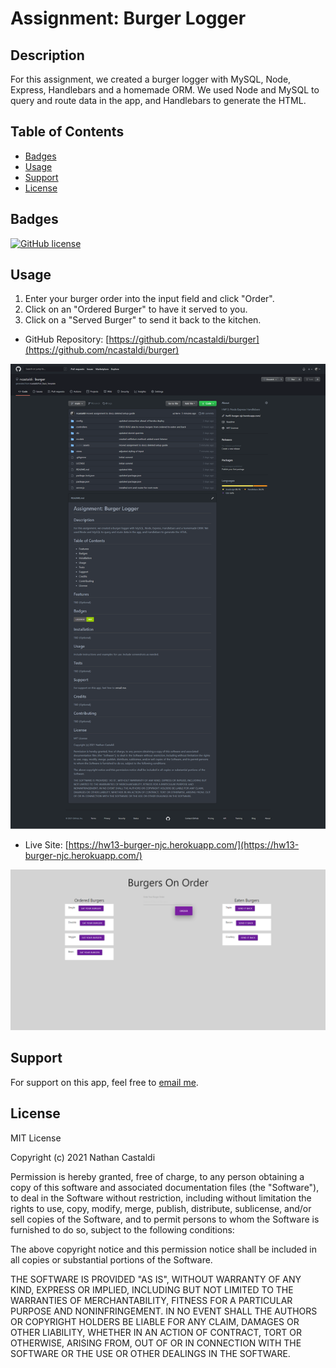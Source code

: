 # Assignment: Burger Logger

## Description

For this assignment, we created a burger logger with MySQL, Node, Express, Handlebars and a homemade ORM. We used Node and MySQL to query and route data in the app, and Handlebars to generate the HTML.

## Table of Contents

- [Badges](#badges)
- [Usage](#usage)
- [Support](#support)
- [License](#license)

## Badges

[![GitHub license](https://img.shields.io/github/license/ncastaldi/burger?style=for-the-badge)](https://github.com/ncastaldi/burger/blob/main/LICENSE)

## Usage

1. Enter your burger order into the input field and click "Order".
2. Click on an "Ordered Burger" to have it served to you.
3. Click on a "Served Burger" to send it back to the kitchen.

- GitHub Repository: [https://github.com/ncastaldi/burger](https://github.com/ncastaldi/burger)

![./public/assets/img/repo-screenshot.png](./public/assets/img/repo-screenshot.png)

- Live Site: [https://hw13-burger-njc.herokuapp.com/](https://hw13-burger-njc.herokuapp.com/)

![./public/assets/img/site-screenshot.png](./public/assets/img/site-screenshot.png)

## Support

For support on this app, feel free to [email me](mailto://nathan@castaldi.dev).

## License

MIT License

Copyright (c) 2021 Nathan Castaldi

Permission is hereby granted, free of charge, to any person obtaining a copy
of this software and associated documentation files (the "Software"), to deal
in the Software without restriction, including without limitation the rights
to use, copy, modify, merge, publish, distribute, sublicense, and/or sell
copies of the Software, and to permit persons to whom the Software is
furnished to do so, subject to the following conditions:

The above copyright notice and this permission notice shall be included in all
copies or substantial portions of the Software.

THE SOFTWARE IS PROVIDED "AS IS", WITHOUT WARRANTY OF ANY KIND, EXPRESS OR
IMPLIED, INCLUDING BUT NOT LIMITED TO THE WARRANTIES OF MERCHANTABILITY,
FITNESS FOR A PARTICULAR PURPOSE AND NONINFRINGEMENT. IN NO EVENT SHALL THE
AUTHORS OR COPYRIGHT HOLDERS BE LIABLE FOR ANY CLAIM, DAMAGES OR OTHER
LIABILITY, WHETHER IN AN ACTION OF CONTRACT, TORT OR OTHERWISE, ARISING FROM,
OUT OF OR IN CONNECTION WITH THE SOFTWARE OR THE USE OR OTHER DEALINGS IN THE
SOFTWARE.
